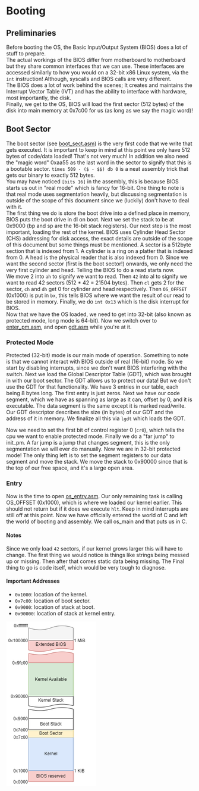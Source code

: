 # Booting

## Preliminaries

Before booting the OS, the Basic Input/Output System (BIOS) does a lot of stuff to prepare.  
The actual workings of the BIOS differ from motherboard to motherboard but they share common interfaces that we can use. These interfaces are accessed similarly to how you would on a 32-bit x86 Linux system, via the `int` instruction! Although, syscalls and BIOS calls are very different.  
The BIOS does a lot of work behind the scenes; It creates and maintains the Interrupt Vector Table (IVT) and has the ability to interface with hardware, most importantly, the disk.  
Finally, we get to the OS, BIOS will load the first sector (512 bytes) of the disk into main memory at 0x7c00 for us (as long as we say the magic word)!

## Boot Sector

The boot sector (see [boot_sect.asm](../../src/boot/boot_sect.asm)) is the very first code that we write that gets executed. It is important to keep in mind at this point we only have 512 bytes of code/data loaded! That's not very much! In addition we also need the "magic word" 0xaa55 as the last word in the sector to signify that this is a bootable sector. `times 509 - ($ - $$) db 0` is a neat assembly trick that gets our binary to exactly 512 bytes.  
You may have noticed `[bits 16]` in the assembly, this is because BIOS starts us out in "real mode" which is fancy for 16-bit. One thing to note is that real mode uses segmentation heavily, but discussing segmentation is outside of the scope of this document since we (luckily) don't have to deal with it.  
The first thing we do is store the boot drive into a defined place in memory, BIOS puts the boot drive in dl on boot. Next we set the stack to be at 0x9000 (bp and sp are the 16-bit stack registers). Our next step is the most important, loading the rest of the kernel. BIOS uses Cylinder Head Sector (CHS) addressing for disk access, the exact details are outside of the scope of this document but some things must be mentioned. A sector is a 512byte section that is indexed from 1. A cylinder is a ring on a platter that is indexed from 0. A head is the physical reader that is also indexed from 0. Since we want the second sector (first is the boot sector!) onwards, we only need the very first cylinder and head. Telling the BIOS to do a read starts now.  
We move 2 into `ah` to signify we want to read. Then `42` into al to signify we want to read 42 sectors (512 * 42 = 21504 bytes). Then `cl` gets 2 for the sector, `ch` and `dh` get 0 for cylinder and head respectively. Then `OS_OFFSET` (0x1000) is put in `bx`, this tells BIOS where we want the result of our read to be stored in memory. Finally, we do `int 0x13` which is the disk interrupt for BIOS.  
Now that we have the OS loaded, we need to get into 32-bit (also known as protected mode, long mode is 64-bit). Now we switch over to [enter_pm.asm](../../src/boot/enter_pm.asm), and open [gdt.asm](../../src/boot/gdt.asm) while you're at it.  

### Protected Mode

Protected (32-bit) mode is our main mode of operation. Something to note is that we cannot interact with BIOS outside of real (16-bit) mode. So we start by disabling interrupts, since we don't want BIOS interfering with the switch. Next we load the Global Descriptor Table (GDT), which was brought in with our boot sector. The GDT allows us to protect our data! But we don't use the GDT for that functionality. We have 3 entries in our table, each being 8 bytes long. The first entry is just zeros. Next we have our code segment, which we have as spanning as large as it can, offset by 0, and it is executable. The data segment is the same except it is marked read/write. Our GDT descriptor describes the size (in bytes) of our GDT and the address of it in memory. We finalize all this via `lgdt` which loads the GDT.  

Now we need to set the first bit of control register 0 (`cr0`), which tells the cpu we want to enable protected mode. Finally we do a "far jump" to init_pm. A far jump is a jump that changes segment, this is the only segmentation we will ever do manually. Now we are in 32-bit protected mode! The only thing left is to set the segment registers to our data segment and move the stack. We move the stack to 0x90000 since that is the top of our free space, and it's a large open area.

### Entry

Now is the time to open [os_entry.asm](../../src/boot/os_entry.asm). Our only remaining task is calling OS_OFFSET (0x1000), which is where we loaded our kernel earlier. This should not return but if it does we execute `hlt`. Keep in mind interrupts are still off at this point. Now we have officially entered the world of C and left the world of booting and assembly. We call os_main and that puts us in C.  

#### Notes

Since we only load `42` sectors, if our kernel grows larger this will have to change. The first thing we would notice is things like strings being messed up or missing. Then after that comes static data being missing. The Final thing to go is code itself, which would be very tough to diagnose.

#### Important Addresses
  
- `0x1000`: location of the kernel.  
- `0x7c00`: location of boot sector.
- `0x9000`: location of stack at boot.
- `0x90000`: location of stack at kernel entry.

![Memory Layout Diagram](boot_memory_diagram.png)
